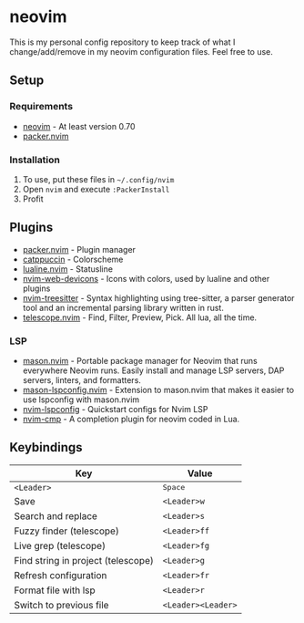 # neovim

This is my personal config repository to keep track of what I change/add/remove in my neovim configuration files.
Feel free to use.

## Setup

### Requirements
* [neovim](https://neovim.io) - At least version 0.70
* [packer.nvim](https://github.com/wbthomason/packer.nvim)

### Installation

1. To use, put these files in `~/.config/nvim`
2. Open `nvim` and execute `:PackerInstall`
3. Profit

## Plugins

* [packer.nvim](https://github.com/wbthomason/packer.nvim) - Plugin manager
* [catppuccin](https://github.com/catppuccin/nvim) - Colorscheme
* [lualine.nvim](https://github.com/nvim-lualine/lualine.nvim) - Statusline
* [nvim-web-devicons](https://github.com/kyazdani42/nvim-web-devicons) - Icons with colors, used by lualine and other plugins
* [nvim-treesitter](https://github.com/nvim-treesitter/nvim-treesitter) - Syntax highlighting using tree-sitter, a parser generator tool and an incremental parsing library written in rust.
* [telescope.nvim](https://github.com/nvim-telescope/telescope.nvim) - Find, Filter, Preview, Pick. All lua, all the time.

### LSP

* [mason.nvim](https://github.com/williamboman/mason.nvim) - Portable package manager for Neovim that runs everywhere Neovim runs. Easily install and manage LSP servers, DAP servers, linters, and formatters.
* [mason-lspconfig.nvim](https://github.com/williamboman/mason-lspconfig.nvim) - Extension to mason.nvim that makes it easier to use lspconfig with mason.nvim
* [nvim-lspconfig](https://github.com/neovim/nvim-lspconfig) - Quickstart configs for Nvim LSP
* [nvim-cmp](https://github.com/hrsh7th/nvim-cmp) - A completion plugin for neovim coded in Lua.

## Keybindings

Key | Value
---|---
`<Leader>` | <kbd>Space</kbd>
Save | `<Leader>w`
Search and replace | `<Leader>s`
Fuzzy finder (telescope) | `<Leader>ff`
Live grep (telescope) | `<Leader>fg`
Find string in project (telescope) | `<Leader>g`
Refresh configuration | `<Leader>fr`
Format file with lsp | `<Leader>r`
Switch to previous file | `<Leader><Leader>`
